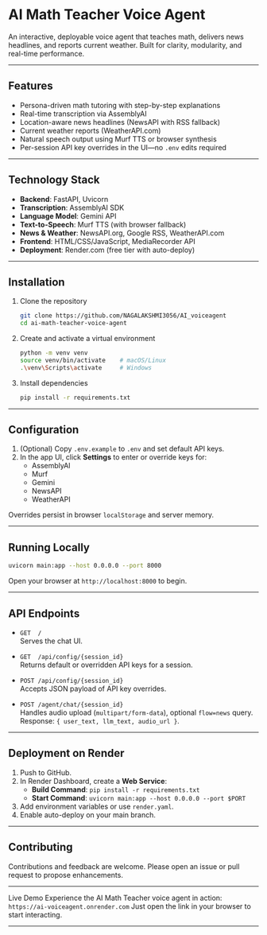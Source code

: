 # AI Math Teacher Voice Agent

An interactive, deployable voice agent that teaches math, delivers news headlines, and reports current weather. Built for clarity, modularity, and real-time performance.

---

## Features

- Persona-driven math tutoring with step-by-step explanations  
- Real-time transcription via AssemblyAI  
- Location-aware news headlines (NewsAPI with RSS fallback)  
- Current weather reports (WeatherAPI.com)  
- Natural speech output using Murf TTS or browser synthesis  
- Per-session API key overrides in the UI—no `.env` edits required  

---

## Technology Stack

- **Backend**: FastAPI, Uvicorn  
- **Transcription**: AssemblyAI SDK  
- **Language Model**: Gemini API  
- **Text-to-Speech**: Murf TTS (with browser fallback)  
- **News & Weather**: NewsAPI.org, Google RSS, WeatherAPI.com  
- **Frontend**: HTML/CSS/JavaScript, MediaRecorder API  
- **Deployment**: Render.com (free tier with auto-deploy)  

---

## Installation

1. Clone the repository  
   ```bash
   git clone https://github.com/NAGALAKSHMI3056/AI_voiceagent
   cd ai-math-teacher-voice-agent
   ```

2. Create and activate a virtual environment  
   ```bash
   python -m venv venv
   source venv/bin/activate    # macOS/Linux
   .\venv\Scripts\activate     # Windows
   ```

3. Install dependencies  
   ```bash
   pip install -r requirements.txt
   ```

---

## Configuration

1. (Optional) Copy `.env.example` to `.env` and set default API keys.  
2. In the app UI, click **Settings** to enter or override keys for:  
   - AssemblyAI  
   - Murf  
   - Gemini  
   - NewsAPI  
   - WeatherAPI  

Overrides persist in browser `localStorage` and server memory.

---

## Running Locally

```bash
uvicorn main:app --host 0.0.0.0 --port 8000
```

Open your browser at `http://localhost:8000` to begin.

---

## API Endpoints

- `GET  /`  
  Serves the chat UI.

- `GET  /api/config/{session_id}`  
  Returns default or overridden API keys for a session.

- `POST /api/config/{session_id}`  
  Accepts JSON payload of API key overrides.

- `POST /agent/chat/{session_id}`  
  Handles audio upload (`multipart/form-data`), optional `flow=news` query.  
  Response: `{ user_text, llm_text, audio_url }`.

---

## Deployment on Render

1. Push to GitHub.  
2. In Render Dashboard, create a **Web Service**:  
   - **Build Command**: `pip install -r requirements.txt`  
   - **Start Command**: `uvicorn main:app --host 0.0.0.0 --port $PORT`  
3. Add environment variables or use `render.yaml`.  
4. Enable auto-deploy on your main branch.

---

## Contributing

Contributions and feedback are welcome. Please open an issue or pull request to propose enhancements.

---

Live Demo
Experience the AI Math Teacher voice agent in action:
`https://ai-voiceagent.onrender.com`
Just open the link in your browser to start interacting.

---

